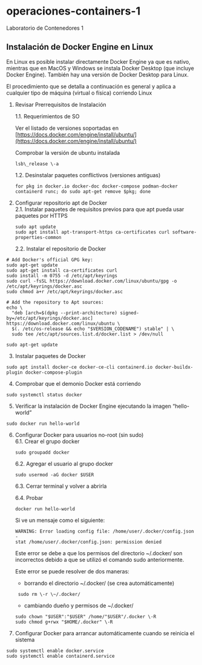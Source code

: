 # operaciones-containers-1
Laboratorio de Contenedores 1

## Instalación de Docker Engine en Linux

En Linux es posible instalar directamente Docker Engine ya que es nativo, mientras que en MacOS y Windows se instala Docker Desktop (que incluye Docker Engine). También hay una versión de Docker Desktop para Linux.

El procedimiento que se detalla a continuación es general y aplica a cualquier tipo de máquina (virtual o física) corriendo Linux

1. Revisar Prerrequisitos de Instalación   
   
   1.1. Requerimientos de SO  
      
      Ver el listado de versiones soportadas en [https://docs.docker.com/engine/install/ubuntu/](https://docs.docker.com/engine/install/ubuntu/)  
      
      Comprobar la versión de ubuntu instalada  
      ```
      lsb\_release \-a
      ```

   1.2. Desinstalar paquetes conflictivos (versiones antiguas)  
    ``` 
    for pkg in docker.io docker-doc docker-compose podman-docker containerd runc; do sudo apt-get remove $pkg; done 
    ``` 
        
2. Configurar repositorio apt de Docker  
   2.1. Instalar paquetes de requisitos previos para que apt pueda usar paquetes por HTTPS  
   ```
   sudo apt update  
   sudo apt install apt-transport-https ca-certificates curl software-properties-common  
   ```
   2.2. Instalar el repositorio de Docker

```
# Add Docker's official GPG key:
sudo apt-get update
sudo apt-get install ca-certificates curl
sudo install -m 0755 -d /etc/apt/keyrings
sudo curl -fsSL https://download.docker.com/linux/ubuntu/gpg -o /etc/apt/keyrings/docker.asc
sudo chmod a+r /etc/apt/keyrings/docker.asc

# Add the repository to Apt sources:
echo \
  "deb [arch=$(dpkg --print-architecture) signed-by=/etc/apt/keyrings/docker.asc] https://download.docker.com/linux/ubuntu \
  $(. /etc/os-release && echo "$VERSION_CODENAME") stable" | \
  sudo tee /etc/apt/sources.list.d/docker.list > /dev/null

sudo apt-get update
```       
3. Instalar paquetes de Docker
```
sudo apt install docker-ce docker-ce-cli containerd.io docker-buildx-plugin docker-compose-plugin
```

4. Comprobar que el demonio Docker está corriendo
```
sudo systemctl status docker
```
   
5. Verificar la instalación de Docker Engine ejecutando la imagen “hello-world”
```
sudo docker run hello-world
```
6. Configurar Docker para usuarios no-root (sin sudo)  
   6.1. Crear el grupo docker  
   ```
   sudo groupadd docker 
   ```
   6.2. Agregar el usuario al grupo docker  
   ```
   sudo usermod -aG docker $USER  
   ```
   6.3. Cerrar terminal y volver a abrirla  
   
   6.4. Probar   
   ```
   docker run hello-world  
   ```
   Si ve un mensaje como el siguiente:  
   ```   
   WARNING: Error loading config file: /home/user/.docker/config.json -  
   stat /home/user/.docker/config.json: permission denied  
   ```
   Este error se debe a que los permisos del directorio \~/.docker/ son incorrectos debido a que se utilizó el comando sudo anteriormente.  
   
   Este error se puede resolver de dos maneras:  
   * borrando el directorio \~/.docker/ (se crea automáticamente)
   ```
    sudo rm \-r \~/.docker/
   ```
   * cambiando  dueño y permisos de \~/.docker/
   ```
   sudo chown "$USER":"$USER" /home/"$USER"/.docker \-R
   sudo chmod g+rwx "$HOME/.docker" \-R
   ```
  5. Configurar Docker para arrancar automáticamente cuando se reinicia el sistema
   ```  
   sudo systemctl enable docker.service  
   sudo systemctl enable containerd.service  
   ```    